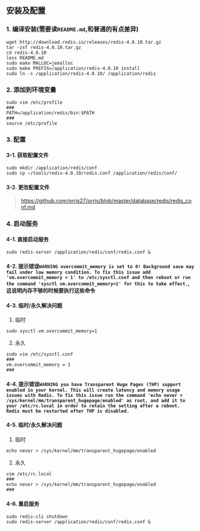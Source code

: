 ## 安装及配置
### 1. 编译安装(需要读`README.md`,和普通的有点差异)
```
wget http://download.redis.io/releases/redis-4.0.10.tar.gz
tar -zxf redis-4.0.10.tar.gz 
cd redis-4.0.10
less README.md 
sudo make MALLOC=jemalloc
sudo make PREFIX=/application/redis-4.0.10 install
sudo ln -s /application/redis-4.0.10/ /application/redis
```
### 2. 添加到环境变量
```
sudo vim /etc/profile
###
PATH=/application/redis/bin:$PATH
###
source /etc/profile
```
### 3. 配置
#### 3-1. 获取配置文件
```
sudo mkdir /application/redis/conf
sudo cp ~/tools/redis-4.0.10/redis.conf /application/redis/conf/
```
#### 3-2. 更改配置文件
> https://github.com/orris27/orris/blob/master/database/redis/redis_conf.md


### 4. 启动服务
#### 4-1. 直接启动服务
```
sudo redis-server /application/redis/conf/redis.conf &
```
#### 4-2. 提示错误`WARNING overcommit_memory is set to 0! Background save may fail under low memory condition. To fix this issue add 'vm.overcommit_memory = 1' to /etc/sysctl.conf and then reboot or run the command 'sysctl vm.overcommit_memory=1' for this to take effect.`,这说明内存不够的时候要执行这些命令
#### 4-3. 临时/永久解决问题
1. 临时
```
sudo sysctl vm.overcommit_memory=1
```
2. 永久
```
sudo vim /etc/sysctl.conf
###
vm.overcommit_memory = 1
###
```
#### 4-4. 提示错误`WARNING you have Transparent Huge Pages (THP) support enabled in your kernel. This will create latency and memory usage issues with Redis. To fix this issue run the command 'echo never > /sys/kernel/mm/transparent_hugepage/enabled' as root, and add it to your /etc/rc.local in order to retain the setting after a reboot. Redis must be restarted after THP is disabled.`
#### 4-5. 临时/永久解决问题
1. 临时
```
echo never > /sys/kernel/mm/transparent_hugepage/enabled
```
2. 永久
```
vim /etc/rc.local 
###
echo never > /sys/kernel/mm/transparent_hugepage/enabled
###
```
#### 4-6. 重启服务
```
sudo redis-cli shutdown
sudo redis-server /application/redis/conf/redis.conf &
```
